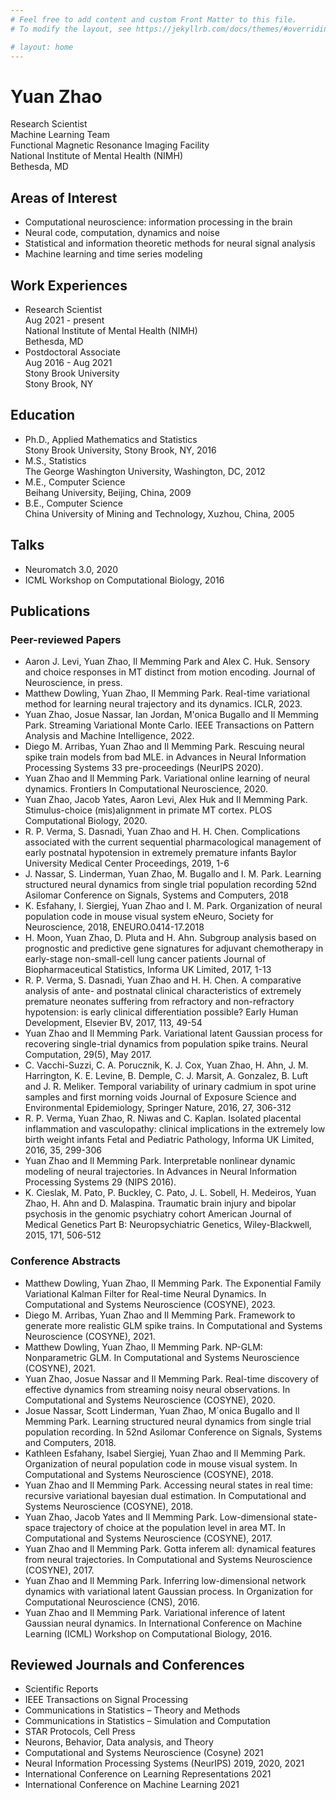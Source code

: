 ```yaml
---
# Feel free to add content and custom Front Matter to this file.
# To modify the layout, see https://jekyllrb.com/docs/themes/#overriding-theme-defaults

# layout: home
---
```


# Yuan Zhao

Research Scientist  
Machine Learning Team  
Functional Magnetic Resonance Imaging Facility  
National Institute of Mental Health (NIMH)  
Bethesda, MD

## Areas of Interest

- Computational neuroscience: information processing in the brain
- Neural code, computation, dynamics and noise
- Statistical and information theoretic methods for neural signal analysis
- Machine learning and time series modeling


## Work Experiences

- Research Scientist  
Aug 2021 - present  
National Institute of Mental Health (NIMH)  
Bethesda, MD
- Postdoctoral Associate  
Aug 2016 - Aug 2021  
Stony Brook University  
Stony Brook, NY  

## Education

- Ph.D., Applied Mathematics and Statistics  
Stony Brook University, Stony Brook, NY, 2016
- M.S., Statistics  
The George Washington University, Washington, DC, 2012
- M.E., Computer Science  
Beihang University, Beijing, China, 2009
- B.E., Computer Science  
China University of Mining and Technology, Xuzhou, China, 2005

## Talks

- Neuromatch 3.0, 2020
- ICML Workshop on Computational Biology, 2016

## Publications

### Peer-reviewed Papers
- Aaron J. Levi, Yuan Zhao, Il Memming Park and Alex C. Huk. Sensory and choice responses in MT distinct from motion encoding. Journal of Neuroscience, in press.
- Matthew Dowling, Yuan Zhao, Il Memming Park. Real-time variational method for learning neural trajectory and its dynamics. ICLR, 2023.
- Yuan Zhao, Josue Nassar, Ian Jordan, M\'onica Bugallo and Il Memming Park. Streaming Variational Monte Carlo. IEEE Transactions on Pattern Analysis and Machine Intelligence, 2022.
- Diego M. Arribas, Yuan Zhao and Il Memming Park. 
Rescuing neural spike train models from bad MLE. in Advances in Neural Information Processing Systems 33 pre-proceedings (NeurIPS 2020).
- Yuan Zhao and Il Memming Park. 
Variational online learning of neural dynamics. Frontiers In Computational Neuroscience, 2020.
- Yuan Zhao, Jacob Yates, Aaron Levi, Alex Huk and Il Memming Park. Stimulus-choice (mis)alignment in primate MT cortex. PLOS Computational Biology, 2020.
- R. P. Verma, S. Dasnadi, Yuan Zhao and H. H. Chen.
Complications associated with the current sequential pharmacological management of early postnatal hypotension in extremely premature infants 
Baylor University Medical Center Proceedings, 2019, 1-6 
- J. Nassar, S. Linderman, Yuan Zhao, M. Bugallo and I. M. Park.
Learning structured neural dynamics from single trial population recording 
52nd Asilomar Conference on Signals, Systems and Computers, 2018 
- K. Esfahany, I. Siergiej, Yuan Zhao and I. M. Park.
Organization of neural population code in mouse visual system 
eNeuro, Society for Neuroscience, 2018, ENEURO.0414-17.2018
- H. Moon, Yuan Zhao, D. Pluta and H. Ahn.
Subgroup analysis based on prognostic and predictive gene signatures for adjuvant chemotherapy in early-stage non-small-cell lung cancer patients 
Journal of Biopharmaceutical Statistics, Informa UK Limited, 2017, 1-13 
- R. P. Verma, S. Dasnadi, Yuan Zhao and H. H. Chen.
A comparative analysis of ante- and postnatal clinical characteristics of extremely premature neonates suffering from refractory and non-refractory hypotension: is early clinical differentiation possible? Early Human Development, Elsevier BV, 2017, 113, 49-54 
- Yuan Zhao and Il Memming Park. Variational latent Gaussian process for recovering single-trial dynamics from population spike trains. Neural Computation, 29(5), May 2017.
- C. Vacchi-Suzzi, C. A. Porucznik, K. J. Cox, Yuan Zhao, H. Ahn, J. M. Harrington, K. E. Levine, B. Demple, C. J. Marsit, A. Gonzalez, B. Luft and J. R. Meliker.
Temporal variability of urinary cadmium in spot urine samples and first morning voids 
Journal of Exposure Science and Environmental Epidemiology, Springer Nature, 2016, 27, 306-312 
- R. P. Verma, Yuan Zhao, R. Niwas and C. Kaplan.
Isolated placental inflammation and vasculopathy: clinical implications in the extremely low birth weight infants 
Fetal and Pediatric Pathology, Informa UK Limited, 2016, 35, 299-306 
- Yuan Zhao and Il Memming Park. Interpretable nonlinear dynamic modeling of neural trajectories. In Advances in Neural Information Processing Systems 29 (NIPS 2016).
- K. Cieslak, M. Pato, P. Buckley, C. Pato, J. L. Sobell, H. Medeiros, Yuan Zhao, H. Ahn and D. Malaspina.
Traumatic brain injury and bipolar psychosis in the genomic psychiatry cohort American Journal of Medical Genetics Part B: Neuropsychiatric Genetics, Wiley-Blackwell, 2015, 171, 506-512 

### Conference Abstracts
- Matthew Dowling, Yuan Zhao, Il Memming Park. The Exponential Family Variational Kalman Filter for Real-time Neural Dynamics. In Computational and Systems Neuroscience (COSYNE), 2023.
- Diego M. Arribas, Yuan Zhao and Il Memming Park. Framework to generate more realistic GLM spike trains. In Computational and Systems Neuroscience (COSYNE), 2021.
- Matthew Dowling, Yuan Zhao, Il Memming Park. NP-GLM: Nonparametric GLM. In Computational and Systems Neuroscience (COSYNE), 2021.
- Yuan Zhao, Josue Nassar and Il Memming Park. Real-time discovery of effective dynamics from streaming noisy neural observations. In Computational and Systems Neuroscience (COSYNE), 2020.
- Josue Nassar, Scott Linderman, Yuan Zhao, M´onica Bugallo and Il Memming Park. Learning structured neural dynamics from single trial population recording. In 52nd Asilomar Conference on Signals, Systems and Computers, 2018.
- Kathleen Esfahany, Isabel Siergiej, Yuan Zhao and Il Memming Park. Organization of neural population code in mouse visual system. In Computational and Systems Neuroscience (COSYNE), 2018.
- Yuan Zhao and Il Memming Park. Accessing neural states in real time: recursive variational bayesian dual estimation. In Computational and Systems Neuroscience (COSYNE), 2018.
- Yuan Zhao, Jacob Yates and Il Memming Park. Low-dimensional state-space trajectory of choice at the population level in area MT. In Computational and Systems Neuroscience (COSYNE), 2017.
- Yuan Zhao and Il Memming Park. Gotta inferem all: dynamical features from neural trajectories. In Computational and Systems Neuroscience (COSYNE), 2017.
- Yuan Zhao and Il Memming Park. Inferring low-dimensional network dynamics with variational latent Gaussian process. In Organization for Computational Neuroscience (CNS), 2016.
- Yuan Zhao and Il Memming Park. Variational inference of latent Gaussian neural dynamics. In International Conference on Machine Learning (ICML) Workshop on Computational Biology, 2016.

## Reviewed Journals and Conferences

- Scientific Reports
- IEEE Transactions on Signal Processing
- Communications in Statistics – Theory and Methods
- Communications in Statistics – Simulation and Computation
- STAR Protocols, Cell Press
- Neurons, Behavior, Data analysis, and Theory
- Computational and Systems Neuroscience (Cosyne) 2021
- Neural Information Processing Systems (NeurIPS) 2019, 2020, 2021
- International Conference on Learning Representations 2021
- International Conference on Machine Learning 2021
